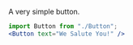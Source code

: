 A very simple button.        
```jsx                       
import Button from "./Button";                                          
<Button text="We Salute You!" />
```